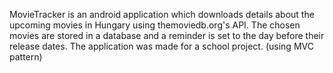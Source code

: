 MovieTracker is an android application which downloads details about the upcoming movies in Hungary using themoviedb.org's API.
The chosen movies are stored in a database and a reminder is set to the day before their release dates.
The application was made for a school project. (using MVC pattern)
